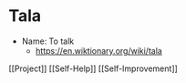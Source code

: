 # Tala

- Name: To talk
  - https://en.wiktionary.org/wiki/tala

[[Project]] [[Self-Help]] [[Self-Improvement]]

